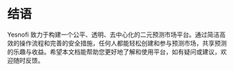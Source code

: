 # 结语

Yesnofi 致力于构建一个公平、透明、去中心化的二元预测市场平台。通过简洁高效的操作流程和完善的安全措施，任何人都能轻松创建和参与预测市场，共享预测的乐趣与收益。希望本文档能帮助您更好地了解和使用平台，如有疑问或建议，欢迎随时反馈。
